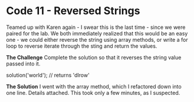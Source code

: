 # Code 11 - Reversed Strings
Teamed up with Karen again - I swear this is the last time - since we were paired for the lab. We both immediately realized that this would be an easy one - we could either reverse the string using array methods, or write a for loop to reverse iterate through the sting and return the values.

**The Challenge**
Complete the solution so that it reverses the string value passed into it.

solution('world'); // returns 'dlrow'

**The Solution**
I went with the array method, which I refactored down into one line. Details attached. This took only a few minutes, as I suspected.